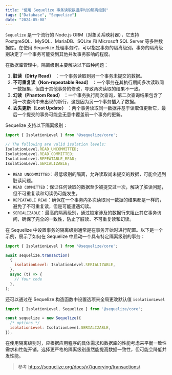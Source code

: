 ```yaml
---
title: "使用 Sequelize 事务读取数据库时的隔离级别"
tags: ["Database", "Sequelize"]
date: "2024-05-08"
---
```

`Sequelize` 是一个流行的 Node.js ORM（对象关系映射器），它支持 PostgreSQL、MySQL、MariaDB、SQLite 和 Microsoft SQL Server 等多种数据库。在使用 Sequelize 处理事务时，可以指定事务的隔离级别。事务的隔离级别决定了一个事务可能受到其他并发事务影响的程度。

在数据库管理中，隔离级别主要解决以下四种问题：

1.  **脏读（Dirty Read）** ：一个事务读取到另一个事务未提交的数据。
1.  **不可重复读（Non-repeatable Read）** ：一个事务在其执行期间多次读取同一数据集，但由于其他事务的修改，导致两次读取的结果不一致。
1.  **幻读（Phantom Read）** ：一个事务执行两次查询，第二次查询结果包含了第一次查询中未出现的新行，这是因为另一个事务插入了数据。
1.  **丢失更新（Lost Update）** ：两个事务读取同一数据并基于读取值更新它，最后一个提交的事务可能会无意中覆盖前一个事务的更新。

Sequelize 支持以下隔离级别：

```js
import { IsolationLevel } from '@sequelize/core';

// The following are valid isolation levels:
IsolationLevel.READ_UNCOMMITTED;
IsolationLevel.READ_COMMITTED;
IsolationLevel.REPEATABLE_READ;
IsolationLevel.SERIALIZABLE;
```

-   `READ UNCOMMITTED`：最低级别的隔离，允许读取尚未提交的数据，可能会遇到脏读问题。
-   `READ COMMITTED`：保证任何读取的数据至少被提交过一次，解决了脏读问题，但不可重复读和幻读仍可能发生。
-   `REPEATABLE READ`：确保在一个事务内多次读取同一数据的结果都是一样的，避免了不可重复读，但是可能遭遇幻读。
-   `SERIALIZABLE`：最高的隔离级别，通过锁定涉及的数据行来阻止其它事务访问，确保了完全的一致性，防止了脏读、不可重复读和幻读。

在 Sequelize 中设置事务的隔离级别通常是在事务开始时进行配置。以下是一个示例，展示了如何在 Sequelize 中启动一个具有特定隔离级别的事务：

```javascript
import { IsolationLevel } from '@sequelize/core';

await sequelize.transaction(
  {
    isolationLevel: IsolationLevel.SERIALIZABLE,
  },
  async (t) => {
    // Your code
  },
);
```
还可以通过在 Sequelize 构造函数中设置选项来全局更改默认值 `isolationLevel`

```javascript
import { IsolationLevel, Sequelize } from '@sequelize/core';

const sequelize = new Sequelize({
  /* options */
  isolationLevel: IsolationLevel.SERIALIZABLE,
});
```

在使用隔离级别时，应根据应用程序的具体需求和数据库的性能考虑来平衡一致性需求和性能开销。选择更严格的隔离级别虽然能提高数据一致性，但可能会降低并发性能。

> 参考 https://sequelize.org/docs/v7/querying/transactions/
